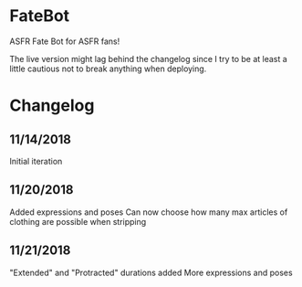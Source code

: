 # FateBot

ASFR Fate Bot for ASFR fans!

The live version might lag behind the changelog since I try to be at least a little cautious not to break anything when deploying.

# Changelog

## 11/14/2018

Initial iteration

## 11/20/2018

Added expressions and poses
Can now choose how many max articles of clothing are possible when stripping

## 11/21/2018

"Extended" and "Protracted" durations added
More expressions and poses